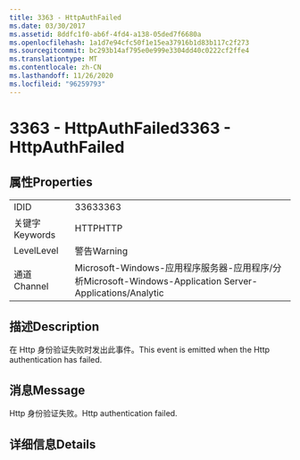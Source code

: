 ```yaml
---
title: 3363 - HttpAuthFailed
ms.date: 03/30/2017
ms.assetid: 8ddfc1f0-ab6f-4fd4-a138-05ded7f6680a
ms.openlocfilehash: 1a1d7e94cfc50f1e15ea37916b1d83b117c2f273
ms.sourcegitcommit: bc293b14af795e0e999e3304dd40c0222cf2ffe4
ms.translationtype: MT
ms.contentlocale: zh-CN
ms.lasthandoff: 11/26/2020
ms.locfileid: "96259793"
---
```

# <a name="3363---httpauthfailed"></a><span data-ttu-id="68e14-102">3363 - HttpAuthFailed</span><span class="sxs-lookup"><span data-stu-id="68e14-102">3363 - HttpAuthFailed</span></span>

## <a name="properties"></a><span data-ttu-id="68e14-103">属性</span><span class="sxs-lookup"><span data-stu-id="68e14-103">Properties</span></span>  
  
|||  
|-|-|  
|<span data-ttu-id="68e14-104">ID</span><span class="sxs-lookup"><span data-stu-id="68e14-104">ID</span></span>|<span data-ttu-id="68e14-105">3363</span><span class="sxs-lookup"><span data-stu-id="68e14-105">3363</span></span>|  
|<span data-ttu-id="68e14-106">关键字</span><span class="sxs-lookup"><span data-stu-id="68e14-106">Keywords</span></span>|<span data-ttu-id="68e14-107">HTTP</span><span class="sxs-lookup"><span data-stu-id="68e14-107">HTTP</span></span>|  
|<span data-ttu-id="68e14-108">Level</span><span class="sxs-lookup"><span data-stu-id="68e14-108">Level</span></span>|<span data-ttu-id="68e14-109">警告</span><span class="sxs-lookup"><span data-stu-id="68e14-109">Warning</span></span>|  
|<span data-ttu-id="68e14-110">通道</span><span class="sxs-lookup"><span data-stu-id="68e14-110">Channel</span></span>|<span data-ttu-id="68e14-111">Microsoft-Windows-应用程序服务器-应用程序/分析</span><span class="sxs-lookup"><span data-stu-id="68e14-111">Microsoft-Windows-Application Server-Applications/Analytic</span></span>|  
  
## <a name="description"></a><span data-ttu-id="68e14-112">描述</span><span class="sxs-lookup"><span data-stu-id="68e14-112">Description</span></span>  

 <span data-ttu-id="68e14-113">在 Http 身份验证失败时发出此事件。</span><span class="sxs-lookup"><span data-stu-id="68e14-113">This event is emitted when the Http authentication has failed.</span></span>  
  
## <a name="message"></a><span data-ttu-id="68e14-114">消息</span><span class="sxs-lookup"><span data-stu-id="68e14-114">Message</span></span>  

 <span data-ttu-id="68e14-115">Http 身份验证失败。</span><span class="sxs-lookup"><span data-stu-id="68e14-115">Http authentication failed.</span></span>  
  
## <a name="details"></a><span data-ttu-id="68e14-116">详细信息</span><span class="sxs-lookup"><span data-stu-id="68e14-116">Details</span></span>

